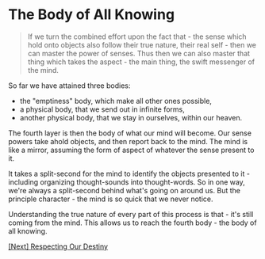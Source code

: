 # The Body of All Knowing

> If we turn the combined effort upon the fact that - the sense which hold onto objects also follow their true nature, their real self - then we can master the power of senses. Thus then we can also master that thing which takes the aspect - the main thing, the swift messenger of the mind.

So far we have attained three bodies:
- the "emptiness" body, which make all other ones possible,
- a physical body, that we send out in infinite forms,
- another physical body, that we stay in ourselves, within our heaven.

The fourth layer is then the body of what our mind will become. Our sense powers take ahold objects, and then report back to the mind. The mind is like a mirror, assuming the form of aspect of whatever the sense present to it.

It takes a split-second for the mind to identify the objects presented to it - including organizing thought-sounds into thought-words. So in one way, we're always a split-second behind what's going on around us. But the principle character - the mind is so quick that we never notice.

Understanding the true nature of every part of this process is that - it's still coming from the mind. This allows us to reach the fourth body - the body of all knowing.

[\[Next\] Respecting Our Destiny](/content/81-respecting-our-destiny.md)
